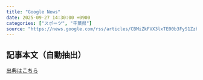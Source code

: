 ```yaml
---
title: "Google News"
date: 2025-09-27 14:30:00 +0900
categories: ["スポーツ", "千葉県"]
source: "https://news.google.com/rss/articles/CBMiZkFVX3lxTE00b3FyS1ZzbkhPMjZEbmFZNUlIWG5NU0ljdHd1Unkwdk1BRWpxcWJPZDVSNF93WXl3WXU2U3RPdWhLbkFCaHgweU5PYUQ4S2FJclc1WnNOelZ5SGo1Q1hUMHg3Ui1IQQ?oc=5"
---
```


## 記事本文（自動抽出）
<body class="y0K44d EA71Tc" id="readabilityBody"></body>

[出典はこちら](https://news.google.com/rss/articles/CBMiZkFVX3lxTE00b3FyS1ZzbkhPMjZEbmFZNUlIWG5NU0ljdHd1Unkwdk1BRWpxcWJPZDVSNF93WXl3WXU2U3RPdWhLbkFCaHgweU5PYUQ4S2FJclc1WnNOelZ5SGo1Q1hUMHg3Ui1IQQ?oc=5)
